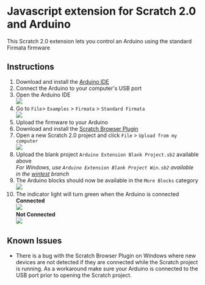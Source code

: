 Javascript extension for Scratch 2.0 and Arduino
==

This Scratch 2.0 extension lets you control an Arduino using the standard Firmata firmware

Instructions
--
1. Download and install the [Arduino IDE](http://arduino.cc)
2. Connect the Arduino to your computer's USB port
3. Open the Arduino IDE 
<br /><img src="http://khanning.github.io/scratch-arduino-extension/images/arduino.png" />
4. Go to ```File```> ```Examples``` > ```Firmata``` > ```Standard Firmata```
<br /><img src="http://khanning.github.io/scratch-arduino-extension/images/firmata.png" />
5. Upload the firmware to your Arduino
6. Download and install the [Scratch Browser Plugin](http://scratch.mit.edu/scratchr2/static/ext/download.html)
7. Open a new Scratch 2.0 project and click ```File``` > ```Upload from my computer```
<br /><img src="http://khanning.github.io/scratch-arduino-extension/images/upload.png" />
8. Upload the blank project ```Arduino Extension Blank Project.sb2``` available above
<br /><i>For Windows, use ```Arduino Extension Blank Project Win.sb2``` available in the [wintest](https://github.com/khanning/scratch-arduino-extension/tree/wintest) branch</i>
9. The Arduino blocks should now be available in the ```More Blocks``` category
<br /><img src="http://khanning.github.io/scratch-arduino-extension/images/moreblocks.png" />
10. The indicator light will turn green when the Arduino is connected
<br /><b>Connected</b>
<br /><img src="http://khanning.github.io/scratch-arduino-extension/images/connected.png" />
<br /><b>Not Connected</b>
<br /><img src="http://khanning.github.io/scratch-arduino-extension/images/disconnected.png" />

Known Issues
--
- There is a bug with the Scratch Browser Plugin on Windows where new devices are not detected if they are connected while the Scratch project is running. As a workaround make sure your Arduino is connected to the USB port prior to opening the Scratch project.
